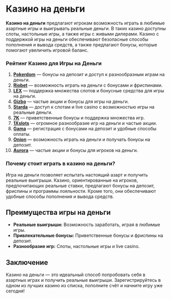 # Казино на деньги

**Казино на деньги** предлагают игрокам возможность играть в любимые азартные игры и выигрывать реальные деньги. В таких казино доступны слоты, настольные игры, а также игры с живыми дилерами. Казино с поддержкой игры на деньги обеспечивают безопасные способы пополнения и вывода средств, а также предлагают бонусы, которые помогают увеличить игровой баланс.

### Рейтинг Казино для Игры на Деньги

1. **[Pokerdom](https://brandplay.link/4k77v2yx)** — бонусы на депозит и доступ к разнообразным играм на деньги.
2. **[Riobet](https://brandplay.link/7xBLTPyj)** — возможность играть на деньги с бонусами и фриспинами.
3. **[LEX](https://brandplay.link/zW4hdDFV)** — поддержка множества слотов и бонусные средства для игры на деньги.
4. **[Gizbo](https://brandplay.link/bprXw4YV)** — частые акции и бонусы для игры на деньги.
5. **[Starda](https://brandplay.link/fB7xwRFL)** — доступ к слотам и live casino с возможностью игры на реальные деньги.
6. **[7K](https://brandplay.link/BvQyFShp)** — приветственные бонусы и поддержка множества игр.
7. **[1Xslots](https://brandplay.link/hSB1khtr)** — огромное разнообразие игр на деньги и частые акции.
8. **[Gama](https://brandplay.link/j6NMKsDz)** — регистрация с бонусами на депозит и удобные способы оплаты.
9. **[Onion](https://brandplay.link/zBGRVpQ9)** — возможность играть на деньги и получать бонусы на депозит.
10. **[Aurora](https://10trafic-stat2.com/click/668546556bcc6313411604bd/6766/13032/subaccount)** — частые акции и бонусы для игроков на деньги.

### Почему стоит играть в казино на деньги?

Игра на деньги позволяет испытать настоящий азарт и получить реальные выигрыши. Казино, ориентированные на игроков, предпочитающих реальные ставки, предлагают бонусы на депозит, фриспины и программы лояльности. Кроме того, они обеспечивают удобные способы пополнения и вывода средств.

## Преимущества игры на деньги

- **Реальные выигрыши:** Возможность заработать, играя в любимые игры.
- **Привлекательные бонусы:** Приветственные бонусы и фриспины на депозит.
- **Разнообразие игр:** Слоты, настольные игры и live casino.

## Заключение

Казино на деньги — это идеальный способ попробовать себя в азартных играх и получить реальные выигрыши. Зарегистрируйтесь в одном из лучших казино из списка, пополните счёт и начните игру уже сегодня!
